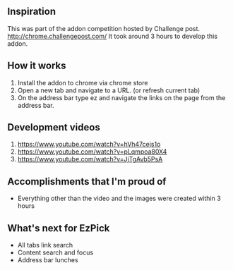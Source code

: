 ## Inspiration
This was part of the addon competition hosted by Challenge post. http://chrome.challengepost.com/
It took around 3 hours to develop this addon. 

## How it works
1. Install the addon to chrome via chrome store
2. Open a new tab and navigate to a URL. (or refresh current tab)
3. On the address bar type ez <tab> and navigate the links on the page from the address bar.

## Development videos
1. https://www.youtube.com/watch?v=hVh47cejs1o
2. https://www.youtube.com/watch?v=pLqmpoa80X4
3. https://www.youtube.com/watch?v=JjTgAvb5PsA

## Accomplishments that I'm proud of
* Everything other than the video and the images were created within 3 hours

## What's next for EzPick
* All tabs link search
* Content search and focus
* Address bar lunches
